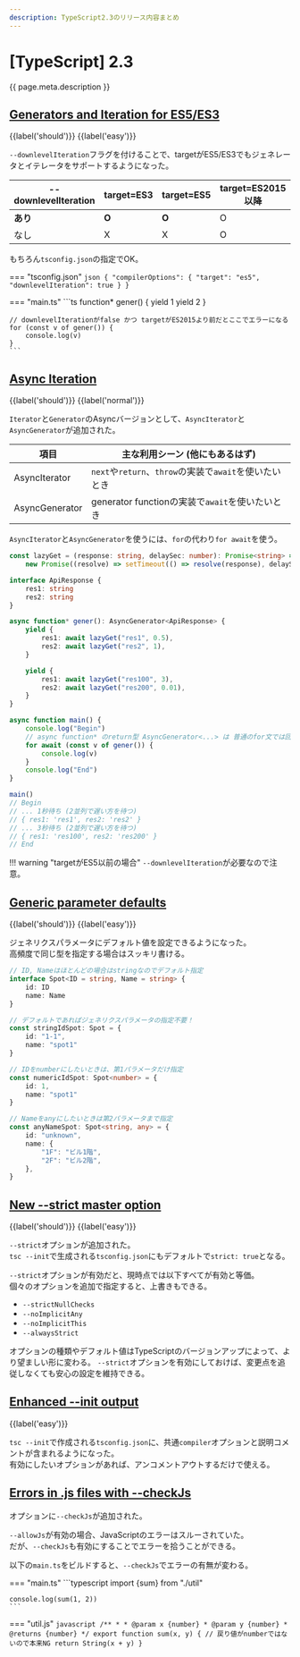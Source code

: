 ```yaml
---
description: TypeScript2.3のリリース内容まとめ
---
```


# [TypeScript] 2.3

{{ page.meta.description }}

## [Generators and Iteration for ES5/ES3]

[Generators and Iteration for ES5/ES3]: https://www.typescriptlang.org/docs/handbook/release-notes/typescript-2-3.html#generators-and-iteration-for-es5es3

{{label('should')}} {{label('easy')}} 

`--downlevelIteration`フラグを付けることで、targetがES5/ES3でもジェネレータとイテレータをサポートするようになった。

| --downlevelIteration        | target=ES3 | target=ES5 | target=ES2015以降 |
| --------------------------- | ---------- | ---------- | ----------------- |
| **あり**                    | **O**      | **O**      | O                 |
| なし                        | X          | X          | O                 |

もちろん`tsconfig.json`の指定でOK。

=== "tsconfig.json"
    ```json
    {
      "compilerOptions": {
        "target": "es5",
        "downlevelIteration": true
      }
    }
    ```

=== "main.ts"
    ```ts
    function* gener() {
        yield 1
        yield 2
    }

    // downlevelIterationがfalse かつ targetがES2015より前だとここでエラーになる
    for (const v of gener()) {
        console.log(v)
    }
    ```


## [Async Iteration]

[Async Iteration]: https://www.typescriptlang.org/docs/handbook/release-notes/typescript-2-3.html#async-iteration

{{label('should')}} {{label('normal')}} 

`Iterator`と`Generator`のAsyncバージョンとして、`AsyncIterator`と`AsyncGenerator`が追加された。

| 項目           | 主な利用シーン (他にもあるはず)                        |
| -------------- | ------------------------------------------------------ |
| AsyncIterator  | `next`や`return`、`throw`の実装で`await`を使いたいとき |
| AsyncGenerator | generator functionの実装で`await`を使いたいとき        |

`AsyncIterator`と`AsyncGenerator`を使うには、`for`の代わり`for await`を使う。

```typescript
const lazyGet = (response: string, delaySec: number): Promise<string> =>
    new Promise((resolve) => setTimeout(() => resolve(response), delaySec * 1000))

interface ApiResponse {
    res1: string
    res2: string
}

async function* gener(): AsyncGenerator<ApiResponse> {
    yield {
        res1: await lazyGet("res1", 0.5),
        res2: await lazyGet("res2", 1),
    }

    yield {
        res1: await lazyGet("res100", 3),
        res2: await lazyGet("res200", 0.01),
    }
}

async function main() {
    console.log("Begin")
    // async function* のreturn型 AsyncGenerator<...> は 普通のfor文では回せない
    for await (const v of gener()) {
        console.log(v)
    }
    console.log("End")
}

main()
// Begin
// ... 1秒待ち (2並列で遅い方を待つ)
// { res1: 'res1', res2: 'res2' }
// ... 3秒待ち (2並列で遅い方を待つ)
// { res1: 'res100', res2: 'res200' }
// End
```

!!! warning "targetがES5以前の場合"
    `--downlevelIteration`が必要なので注意。

## [Generic parameter defaults]

[Generic parameter defaults]: https://www.typescriptlang.org/docs/handbook/release-notes/typescript-2-3.html#generic-parameter-defaults

{{label('should')}} {{label('easy')}} 

ジェネリクスパラメータにデフォルト値を設定できるようになった。  
高頻度で同じ型を指定する場合はスッキリ書ける。

```typescript
// ID, Nameはほとんどの場合はstringなのでデフォルト指定
interface Spot<ID = string, Name = string> {
    id: ID
    name: Name
}

// デフォルトであればジェネリクスパラメータの指定不要！
const stringIdSpot: Spot = {
    id: "1-1",
    name: "spot1"
}

// IDをnumberにしたいときは、第1パラメータだけ指定
const numericIdSpot: Spot<number> = {
    id: 1,
    name: "spot1"
}

// Nameをanyにしたいときは第2パラメータまで指定
const anyNameSpot: Spot<string, any> = {
    id: "unknown",
    name: {
        "1F": "ビル1階",
        "2F": "ビル2階",
    },
}
```

## [New --strict master option]

[New --strict master option]: https://www.typescriptlang.org/docs/handbook/release-notes/typescript-2-3.html#new---strict-master-option

{{label('should')}} {{label('easy')}} 

`--strict`オプションが追加された。  
`tsc --init`で生成される`tsconfig.json`にもデフォルトで`strict: true`となる。

`--strict`オプションが有効だと、現時点では以下すべてが有効と等価。  
個々のオプションを追加で指定すると、上書きもできる。

* `--strictNullChecks`
* `--noImplicitAny`
* `--noImplicitThis`
* `--alwaysStrict`

オプションの種類やデフォルト値はTypeScriptのバージョンアップによって、より望ましい形に変わる。
`--strict`オプションを有効にしておけば、変更点を追従しなくても安心の設定を維持できる。

## [Enhanced --init output]

[Enhanced --init output]: https://www.typescriptlang.org/docs/handbook/release-notes/typescript-2-3.html#enhanced---init-output

{{label('easy')}} 

`tsc --init`で作成される`tsconfig.json`に、共通`compiler`オプションと説明コメントが含まれるようになった。  
有効にしたいオプションがあれば、アンコメントアウトするだけで使える。

## [Errors in .js files with --checkJs]

[Errors in .js files with --checkJs]: https://www.typescriptlang.org/docs/handbook/release-notes/typescript-2-3.html#errors-in-js-files-with---checkjs

オプションに`--checkJs`が追加された。

`--allowJs`が有効の場合、JavaScriptのエラーはスルーされていた。  
だが、`--checkJs`も有効にすることでエラーを拾うことができる。

以下の`main.ts`をビルドすると、`--checkJs`でエラーの有無が変わる。

=== "main.ts"
    ```typescript
    import {sum} from "./util"
    
    console.log(sum(1, 2))
    ```

=== "util.js"
    ```javascript
    /**
     *
     * @param x {number}
     * @param y {number}
     * @returns {number}
     */
    export function sum(x, y) {
        // 戻り値がnumberではないので本来NG
        return String(x + y)
    }
    ```

